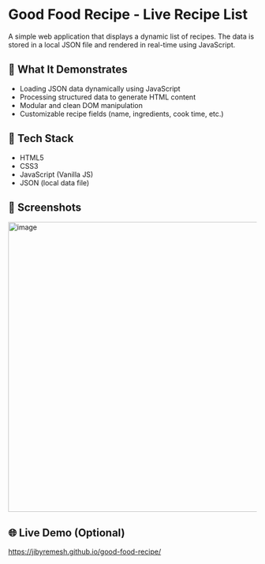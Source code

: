 # Good Food Recipe - Live Recipe List 

A simple web application that displays a dynamic list of recipes. The data is stored in a local JSON file and rendered in real-time using JavaScript.

## 🧠 What It Demonstrates
- Loading JSON data dynamically using JavaScript
- Processing structured data to generate HTML content
- Modular and clean DOM manipulation
- Customizable recipe fields (name, ingredients, cook time, etc.)

## 🔧 Tech Stack
- HTML5
- CSS3
- JavaScript (Vanilla JS)
- JSON (local data file)

## 📸 Screenshots
 <img width="1166" height="588" alt="image" src="https://github.com/user-attachments/assets/7649c400-7bcd-4434-b81a-22a445393b15" />

## 🌐 Live Demo (Optional)
https://jibyremesh.github.io/good-food-recipe/

